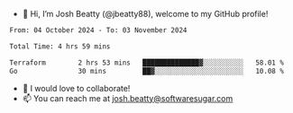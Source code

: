- 👋 Hi, I’m Josh Beatty (@jbeatty88), welcome to my GitHub profile!

<!--START_SECTION:waka-->

```txt
From: 04 October 2024 - To: 03 November 2024

Total Time: 4 hrs 59 mins

Terraform        2 hrs 53 mins   ██████████████▓░░░░░░░░░░   58.01 %
Go               30 mins         ██▓░░░░░░░░░░░░░░░░░░░░░░   10.08 %
```

<!--END_SECTION:waka-->

- 💞️ I would love to collaborate!
- 📫 You can reach me at josh.beatty@softwaresugar.com

<!---
jbeatty88/jbeatty88 is a ✨ special ✨ repository because its `README.md` (this file) appears on your GitHub profile.
You can click the Preview link to take a look at your changes.
--->
